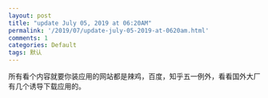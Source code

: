 ```yaml
---
layout: post
title: "update July 05, 2019 at 06:20AM"
permalink: '/2019/07/update-july-05-2019-at-0620am.html'
comments: 1
categories: Default
tags: 默认
---
```

所有看个内容就要你装应用的网站都是辣鸡，百度，知乎五一例外，看看国外大厂有几个诱导下载应用的。